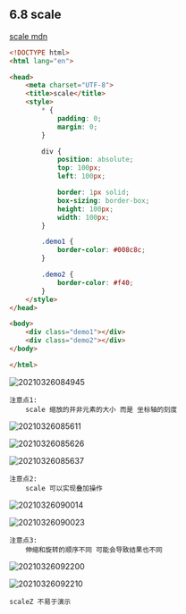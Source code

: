 ## 6.8 scale

[scale mdn](https://developer.mozilla.org/zh-CN/docs/Web/CSS/transform-function/scale())

```html
<!DOCTYPE html>
<html lang="en">

<head>
    <meta charset="UTF-8">
    <title>scale</title>
    <style>
        * {
            padding: 0;
            margin: 0;
        }

        div {
            position: absolute;
            top: 100px;
            left: 100px;

            border: 1px solid;
            box-sizing: border-box;
            height: 100px;
            width: 100px;
        }

        .demo1 {
            border-color: #008c8c;
        }

        .demo2 {
            border-color: #f40;
        }
    </style>
</head>

<body>
    <div class="demo1"></div>
    <div class="demo2"></div>
</body>

</html>
```

![20210326084945](https://cdn.jsdelivr.net/gh/123taojiale/dahuyou_picture@main/blogs/20210326084945.png)

```
注意点1:
    scale 缩放的并非元素的大小 而是 坐标轴的刻度
```

![20210326085611](https://cdn.jsdelivr.net/gh/123taojiale/dahuyou_picture@main/blogs/20210326085611.png)

![20210326085626](https://cdn.jsdelivr.net/gh/123taojiale/dahuyou_picture@main/blogs/20210326085626.png)

![20210326085637](https://cdn.jsdelivr.net/gh/123taojiale/dahuyou_picture@main/blogs/20210326085637.png)


```
注意点2:
    scale 可以实现叠加操作
```

![20210326090014](https://cdn.jsdelivr.net/gh/123taojiale/dahuyou_picture@main/blogs/20210326090014.png)

![20210326090023](https://cdn.jsdelivr.net/gh/123taojiale/dahuyou_picture@main/blogs/20210326090023.png)

```
注意点3:
    伸缩和旋转的顺序不同 可能会导致结果也不同
```

![20210326092200](https://cdn.jsdelivr.net/gh/123taojiale/dahuyou_picture@main/blogs/20210326092200.png)

![20210326092210](https://cdn.jsdelivr.net/gh/123taojiale/dahuyou_picture@main/blogs/20210326092210.png)

```
scaleZ 不易于演示
```
